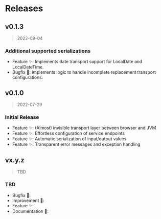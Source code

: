 <!--
 ---------------------------------------------------------------------------------------------
   Copyright (c) Quatico Solutions AG. All rights reserved.
   Licensed under the MIT License. See LICENSE in the project root for license information.
 ---------------------------------------------------------------------------------------------
-->

# Releases

## v0.1.3

> 2022-08-04

### Additional supported serializations

- Feature :sparkles:: Implements date transport support for LocalDate and LocalDateTime.
- Bugfix :pill:: Implements logic to handle incomplete replacement transport configurations.

## v0.1.0

> 2022-07-29

### Initial Release

- Feature :sparkles:: (Almost) invisible transport layer between browser and JVM
- Feature :sparkles:: Effortless configuration of service endpoints
- Feature :sparkles:: Automatic serialization of input/output values
- Feature :sparkles:: Transparent error messages and exception handling

## vx.y.z

> TBD

### TBD

- Bugfix :pill::
- Improvement :gift_heart::
- Feature :sparkles::
- Documentation :bookmark::
